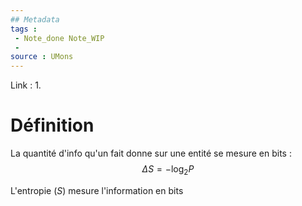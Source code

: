 ```yaml
---
## Metadata
tags : 
 - Note_done Note_WIP
 - 
source : UMons 
---
```


Link :
1.

# Définition
La quantité d'info qu'un fait donne sur une entité se mesure en bits : $$\Delta S=-\log_2 P$$

L'entropie $(S)$ mesure l'information en bits